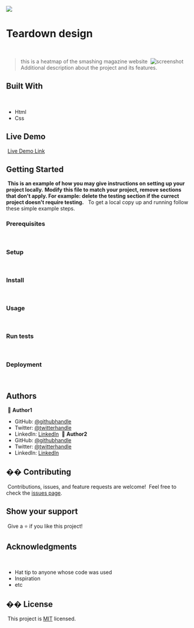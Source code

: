 ![](https://img.shields.io/badge/Microverse-blueviolet)
​
# Teardown design
​
> this is a heatmap of the smashing magazine website
​
![screenshot](./app_screenshot.png)
​
Additional description about the project and its features.
​
## Built With
​
- Html
- Css
​
## Live Demo
​
[Live Demo Link](https://livedemo.com)
​
​
## Getting Started
​
**This is an example of how you may give instructions on setting up your project locally.**
**Modify this file to match your project, remove sections that don't apply. For example: delete the testing section if the currect project doesn't require testing.**
​
​
To get a local copy up and running follow these simple example steps.
​
### Prerequisites
​
### Setup
​
### Install
​
### Usage
​
### Run tests
​
### Deployment
​
​
​
## Authors
​
👤 **Author1**
​
- GitHub: [@githubhandle](https://github.com/wintan1418)
- Twitter: [@twitterhandle](https://twitter.com/oluwadarejuwon)
- LinkedIn: [LinkedIn](https://linkedin.com/oluwadare-juwon-048a391a8/)
​
👤 **Author2**
​
- GitHub: [@githubhandle](https://github.com/githubhandle)
- Twitter: [@twitterhandle](https://twitter.com/twitterhandle)
- LinkedIn: [LinkedIn](https://linkedin.com/linkedinhandle)
​
## �� Contributing
​
Contributions, issues, and feature requests are welcome!
​
Feel free to check the [issues page](issues/).
​
## Show your support
​
Give a ⭐️ if you like this project!
​
## Acknowledgments
​
- Hat tip to anyone whose code was used
- Inspiration
- etc
​
## �� License
​
This project is [MIT](lic.url) licensed.
